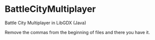 # BattleCityMultiplayer
Battle City Multiplayer in LibGDX (Java)

Remove the commas from the beginning of files and there you have it.
